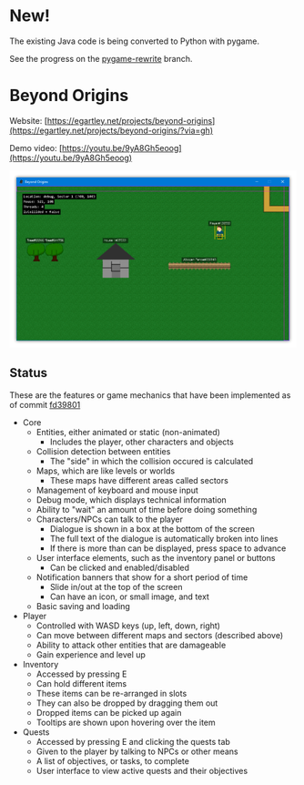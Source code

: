 # New!
The existing Java code is being converted to Python with pygame.

See the progress on the [pygame-rewrite](https://github.com/egartley/beyond-origins/tree/pygame-rewrite) branch.

# Beyond Origins

Website: [https://egartley.net/projects/beyond-origins](https://egartley.net/projects/beyond-origins/?via=gh)

Demo video: [https://youtu.be/9yA8Gh5eoog](https://youtu.be/9yA8Gh5eoog)

![screenshot](https://raw.githubusercontent.com/egartley/media/master/screenshots/beyond-origins.png)

## Status
These are the features or game mechanics that have been implemented as of commit [fd39801](https://github.com/egartley/beyond-origins/commit/fd398016d82eeaf00bb2de16c7fcfeb0ec4a6ff4)
- Core
  - Entities, either animated or static (non-animated)
    - Includes the player, other characters and objects
  - Collision detection between entities
    - The "side" in which the collision occured is calculated
  - Maps, which are like levels or worlds
    - These maps have different areas called sectors
  - Management of keyboard and mouse input
  - Debug mode, which displays technical information
  - Ability to "wait" an amount of time before doing something
  - Characters/NPCs can talk to the player
    - Dialogue is shown in a box at the bottom of the screen
    - The full text of the dialogue is automatically broken into lines
    - If there is more than can be displayed, press space to advance
  - User interface elements, such as the inventory panel or buttons
    - Can be clicked and enabled/disabled
  - Notification banners that show for a short period of time
    - Slide in/out at the top of the screen
    - Can have an icon, or small image, and text
  - Basic saving and loading
- Player
  - Controlled with WASD keys (up, left, down, right)
  - Can move between different maps and sectors (described above)
  - Ability to attack other entities that are damageable
  - Gain experience and level up
- Inventory
  - Accessed by pressing E
  - Can hold different items
  - These items can be re-arranged in slots
  - They can also be dropped by dragging them out
  - Dropped items can be picked up again
  - Tooltips are shown upon hovering over the item
- Quests
  - Accessed by pressing E and clicking the quests tab
  - Given to the player by talking to NPCs or other means
  - A list of objectives, or tasks, to complete
  - User interface to view active quests and their objectives
